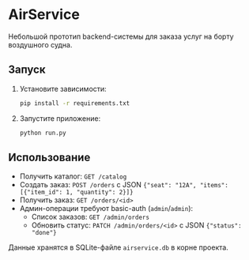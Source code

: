 # AirService

Небольшой прототип backend-системы для заказа услуг на борту воздушного судна.

## Запуск

1. Установите зависимости:
   ```bash
   pip install -r requirements.txt
   ```
2. Запустите приложение:
   ```bash
   python run.py
   ```

## Использование

- Получить каталог: `GET /catalog`
- Создать заказ: `POST /orders` c JSON `{"seat": "12A", "items": [{"item_id": 1, "quantity": 2}]}`
- Получить заказ: `GET /orders/<id>`
- Админ-операции требуют basic-auth (`admin`/`admin`):
  - Список заказов: `GET /admin/orders`
  - Обновить статус: `PATCH /admin/orders/<id>` с JSON `{"status": "done"}`

Данные хранятся в SQLite-файле `airservice.db` в корне проекта.
